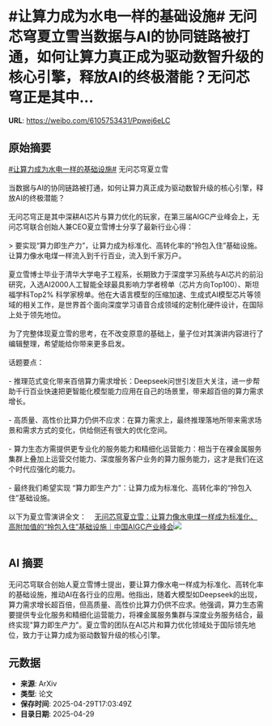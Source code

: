 # #让算力成为水电一样的基础设施# 无问芯穹夏立雪当数据与AI的协同链路被打通，如何让算力真正成为驱动数智升级的核心引擎，释放AI的终极潜能？无问芯穹正是其中...

**URL**: https://weibo.com/6105753431/Ppwej6eLC

## 原始摘要

<a href="https://m.weibo.cn/search?containerid=231522type%3D1%26t%3D10%26q%3D%23%E8%AE%A9%E7%AE%97%E5%8A%9B%E6%88%90%E4%B8%BA%E6%B0%B4%E7%94%B5%E4%B8%80%E6%A0%B7%E7%9A%84%E5%9F%BA%E7%A1%80%E8%AE%BE%E6%96%BD%23&amp;extparam=%23%E8%AE%A9%E7%AE%97%E5%8A%9B%E6%88%90%E4%B8%BA%E6%B0%B4%E7%94%B5%E4%B8%80%E6%A0%B7%E7%9A%84%E5%9F%BA%E7%A1%80%E8%AE%BE%E6%96%BD%23" data-hide=""><span class="surl-text">#让算力成为水电一样的基础设施#</span></a> 无问芯穹夏立雪<br><br>当数据与AI的协同链路被打通，如何让算力真正成为驱动数智升级的核心引擎，释放AI的终极潜能？<br><br>无问芯穹正是其中深耕AI芯片与算力优化的玩家，在第三届AIGC产业峰会上，无问芯穹联合创始人兼CEO夏立雪博士分享了最新行业心得：<br><br>&gt; 要实现“算力即生产力”，让算力成为标准化、高转化率的“拎包入住”基础设施。让算力像水电煤一样流入到千行百业，流入到千家万户。<br><br>夏立雪博士毕业于清华大学电子工程系，长期致力于深度学习系统与AI芯片的前沿研究，入选AI2000人工智能全球最具影响力学者榜单（芯片方向Top100）、斯坦福学科Top2% 科学家榜单。他在大语言模型的压缩加速、生成式AI模型芯片等领域的相关工作，是世界首个面向深度学习语音合成领域的定制化硬件设计，在国际上处于领先地位。<br><br>为了完整体现夏立雪的思考，在不改变原意的基础上，量子位对其演讲内容进行了编辑整理，希望能给你带来更多启发。<br><br>话题要点：<br><br>- 推理范式变化带来百倍算力需求增长：Deepseek问世引发巨大关注，进一步帮助千行百业快速把更智能化模型能力应用在自己的场景里，带来超百倍的算力需求增长。<br><br>- 高质量、高性价比算力仍供不应求：在算力需求上，最终推理落地所带来需求场景和需求方式的变化，供给侧还有很大的优化空间。<br><br>- 算力生态方需提供更专业化的服务能力和精细化运营能力：相当于在裸金属服务集群上叠加上运营交付能力、深度服务客户业务的算力服务能力，这才是我们在这个时代应强化的能力。<br><br>- 最终我们希望实现 “算力即生产力”：让算力成为标准化、高转化率的“拎包入住”基础设施。<br><br>以下为夏立雪演讲全文：<a href="https://weibo.cn/sinaurl?u=https%3A%2F%2Fmp.weixin.qq.com%2Fs%2Fg0WghQpe2TKjGSJXeg-SzQ" data-hide=""><span class="url-icon"><img style="width: 1rem;height: 1rem" src="https://h5.sinaimg.cn/upload/2015/09/25/3/timeline_card_small_web_default.png" referrerpolicy="no-referrer"></span><span class="surl-text">无问芯穹夏立雪：让算力像水电煤一样成为标准化、高附加值的“拎包入住”基础设施｜中国AIGC产业峰会</span></a><img style="" src="https://tvax2.sinaimg.cn/large/006Fd7o3gy1i0xt7kaqpgj30zk0np4q4.jpg" referrerpolicy="no-referrer"><br><br>

## AI 摘要

无问芯穹联合创始人夏立雪博士提出，要让算力像水电一样成为标准化、高转化率的基础设施，推动AI在各行业的应用。他指出，随着大模型如Deepseek的出现，算力需求增长超百倍，但高质量、高性价比算力仍供不应求。他强调，算力生态需要提供专业化服务和精细化运营能力，将裸金属服务集群与深度业务服务结合，最终实现"算力即生产力"。夏立雪的团队在AI芯片和算力优化领域处于国际领先地位，致力于让算力成为驱动数智升级的核心引擎。

## 元数据

- **来源**: ArXiv
- **类型**: 论文
- **保存时间**: 2025-04-29T17:03:49Z
- **目录日期**: 2025-04-29
